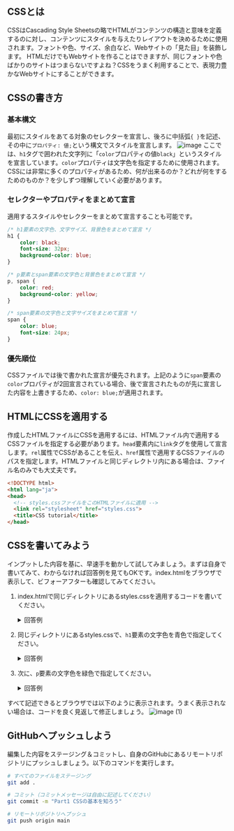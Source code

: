 ## CSSとは

CSSはCascading Style Sheetsの略でHTMLがコンテンツの構造と意味を定義するのに対し、コンテンツにスタイルを与えたりレイアウトを決めるために使用されます。フォントや色、サイズ、余白など、Webサイトの「見た目」を装飾します。
HTMLだけでもWebサイトを作ることはできますが、同じフォントや色ばかりのサイトはつまらないですよね？CSSをうまく利用することで、表現力豊かなWebサイトにすることができます。

## CSSの書き方

### 基本構文
最初にスタイルをあてる対象のセレクターを宣言し、後ろに中括弧`{ }`を記述、その中に`プロパティ: 値;`という構文でスタイルを宣言します。
![image](https://github.com/user-attachments/assets/d40b5e7e-08fd-49fd-a8de-fe60cdc21480)
ここでは、`h1`タグで囲われた文字列に「`color`プロパティの値`black`」というスタイルを宣言しています。`color`プロパティは文字色を指定するために使用されます。CSSには非常に多くのプロパティがあるため、何が出来るのか？どれが何をするためのものか？を少しずつ理解していく必要があります。

### セレクターやプロパティをまとめて宣言
適用するスタイルやセレクターをまとめて宣言することも可能です。

```css
/* h1要素の文字色、文字サイズ、背景色をまとめて宣言 */
h1 {
	color: black;
	font-size: 32px;
	background-color: blue;
}

/* p要素とspan要素の文字色と背景色をまとめて宣言 */
p, span {
	color: red;
	background-color: yellow;
}

/* span要素の文字色と文字サイズをまとめて宣言 */
span {
	color: blue;
	font-size: 24px;
}
```

### 優先順位
CSSファイルでは後で書かれた宣言が優先されます。上記のように`span`要素の`color`プロパティが2回宣言されている場合、後で宣言されたものが先に宣言した内容を上書きするため、`color: blue;`が適用されます。

## HTMLにCSSを適用する
作成したHTMLファイルにCSSを適用するには、HTMLファイル内で適用するCSSファイルを指定する必要があります。`head`要素内に`link`タグを使用して宣言します。`rel`属性でCSSがあることを伝え、`href`属性で適用するCSSファイルのパスを指定します。HTMLファイルと同じディレクトリ内にある場合は、ファイル名のみでも大丈夫です。

```html
<!DOCTYPE html>
<html lang="ja">
<head>
  <!-- styles.cssファイルをこのHTMLファイルに適用 -->
  <link rel="stylesheet" href="styles.css">
  <title>CSS tutorial</title>
</head>
```

## CSSを書いてみよう
インプットした内容を基に、早速手を動かして試してみましょう。まずは自身で書いてみて、わからなければ回答例を見てもOKです。index.htmlをブラウザで表示して、ビフォーアフターも確認してみてください。

1. index.htmlで同じディレクトリにあるstyles.cssを適用するコードを書いてください。
    <details>
    <summary>回答例</summary>

    ```html
    <!DOCTYPE html>
    <html lang="ja">
    <head>
        <meta charset="UTF-8">
        <!-- ここにstyles.cssを適用するコードを書いてください -->
        <link rel="stylesheet" href="styles.css">
        
        <title>Document</title>
    </head>
    <body>
        <h1>CSSハンズオン</h1>
        <h3>Part1</h3>
        <p>ここの色を緑色にしてください。</p>
    </body>
    </html>
    ```
    </details>

2. 同じディレクトリにあるstyles.cssで、`h1`要素の文字色を青色で指定してください。
    <details>
    <summary>回答例</summary>

    ```css
    /* h1要素の文字色を青色で宣言 */
    h1 {
    	color: blue;
    }
    ```
    </details>

3. 次に、`p`要素の文字色を緑色で指定してください。
    <details>
    <summary>回答例</summary>

    ```css
    /* p要素の文字色を緑色で宣言 */
    p {
        color: green;
    }
    ```
    </details>

すべて記述できるとブラウザでは以下のように表示されます。うまく表示されない場合は、コードを良く見返して修正しましょう。
![image (1)](https://github.com/user-attachments/assets/49fb2f09-a842-42c2-8c48-3f0168598c2d)

## GitHubへプッシュしよう
編集した内容をステージング＆コミットし、自身のGitHubにあるリモートリポジトリにプッシュしましょう。以下のコマンドを実行します。

```bash
# すべてのファイルをステージング
git add .

# コミット（コミットメッセージは自由に記述してください）
git commit -m "Part1 CSSの基本を知ろう"

# リモートリポジトリへプッシュ
git push origin main
```